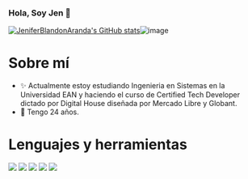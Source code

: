 ### Hola, Soy Jen 👋

[![JeniferBlandonAranda's GitHub stats](https://github-readme-stats.vercel.app/api?username=JeniferBlandonAranda)](https://github.com/anuraghazra/github-readme-stats)![image](https://user-images.githubusercontent.com/81455607/149403344-d9929029-893c-4688-aa2c-a31a5a88b41e.png)


# Sobre mí
- ✨ Actualmente estoy estudiando Ingenieria en Sistemas en la Universidad EAN y haciendo el curso de Certified Tech Developer dictado por Digital House diseñada por Mercado Libre y Globant.
- 💜 Tengo 24 años.
<!-- - 🌻 Revisa mi currículum -->

# Lenguajes y herramientas 
<img src = "https://img.shields.io/badge/-HTML5-E34F26?style=flat&logo=html5&logoColor=white"> 
<img src = "https://img.shields.io/badge/-CSS3-1572B6?style=flat&logo=css3&logoColor=white">
<img src="https://img.shields.io/badge/-JavaScript-eed718?style=flat&logo=javascript&logoColor=ffffff">
<img src="https://img.shields.io/badge/-MySQL-F29111?style=flat&logo=mysql&logoColor=FFFFFF">
<img src="http://img.shields.io/badge/-Github-000000?style=flat&logo=github&logoColor=FFFFFF">



